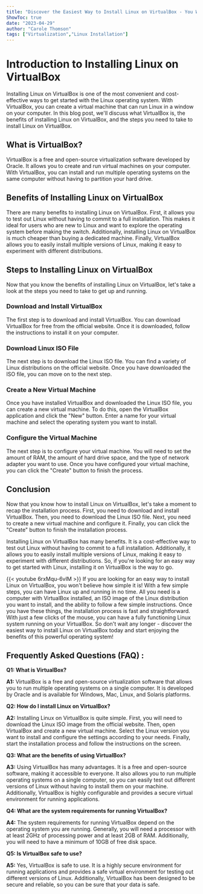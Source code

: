 ```yaml
---
title: "Discover the Easiest Way to Install Linux on VirtualBox - You Won't Believe How Simple it Is!"
ShowToc: true 
date: "2023-04-29"
author: "Carole Thomson" 
tags: ["Virtualization","Linux Installation"]
---
```

# Introduction to Installing Linux on VirtualBox

Installing Linux on VirtualBox is one of the most convenient and cost-effective ways to get started with the Linux operating system. With VirtualBox, you can create a virtual machine that can run Linux in a window on your computer. In this blog post, we'll discuss what VirtualBox is, the benefits of installing Linux on VirtualBox, and the steps you need to take to install Linux on VirtualBox.

## What is VirtualBox?

VirtualBox is a free and open-source virtualization software developed by Oracle. It allows you to create and run virtual machines on your computer. With VirtualBox, you can install and run multiple operating systems on the same computer without having to partition your hard drive.

## Benefits of Installing Linux on VirtualBox

There are many benefits to installing Linux on VirtualBox. First, it allows you to test out Linux without having to commit to a full installation. This makes it ideal for users who are new to Linux and want to explore the operating system before making the switch. Additionally, installing Linux on VirtualBox is much cheaper than buying a dedicated machine. Finally, VirtualBox allows you to easily install multiple versions of Linux, making it easy to experiment with different distributions.

## Steps to Installing Linux on VirtualBox

Now that you know the benefits of installing Linux on VirtualBox, let's take a look at the steps you need to take to get up and running.

### Download and Install VirtualBox

The first step is to download and install VirtualBox. You can download VirtualBox for free from the official website. Once it is downloaded, follow the instructions to install it on your computer.

### Download Linux ISO File

The next step is to download the Linux ISO file. You can find a variety of Linux distributions on the official website. Once you have downloaded the ISO file, you can move on to the next step.

### Create a New Virtual Machine

Once you have installed VirtualBox and downloaded the Linux ISO file, you can create a new virtual machine. To do this, open the VirtualBox application and click the "New" button. Enter a name for your virtual machine and select the operating system you want to install.

### Configure the Virtual Machine

The next step is to configure your virtual machine. You will need to set the amount of RAM, the amount of hard drive space, and the type of network adapter you want to use. Once you have configured your virtual machine, you can click the "Create" button to finish the process.

## Conclusion

Now that you know how to install Linux on VirtualBox, let's take a moment to recap the installation process. First, you need to download and install VirtualBox. Then, you need to download the Linux ISO file. Next, you need to create a new virtual machine and configure it. Finally, you can click the "Create" button to finish the installation process.

Installing Linux on VirtualBox has many benefits. It is a cost-effective way to test out Linux without having to commit to a full installation. Additionally, it allows you to easily install multiple versions of Linux, making it easy to experiment with different distributions. So, if you're looking for an easy way to get started with Linux, installing it on VirtualBox is the way to go.

{{< youtube 6rxMqu-6vIM >}} 
If you are looking for an easy way to install Linux on VirtualBox, you won't believe how simple it is! With a few simple steps, you can have Linux up and running in no time. All you need is a computer with VirtualBox installed, an ISO image of the Linux distribution you want to install, and the ability to follow a few simple instructions. Once you have these things, the installation process is fast and straightforward. With just a few clicks of the mouse, you can have a fully functioning Linux system running on your VirtualBox. So don't wait any longer - discover the easiest way to install Linux on VirtualBox today and start enjoying the benefits of this powerful operating system!

## Frequently Asked Questions (FAQ) :
**Q1: What is VirtualBox?**

**A1:** VirtualBox is a free and open-source virtualization software that allows you to run multiple operating systems on a single computer. It is developed by Oracle and is available for Windows, Mac, Linux, and Solaris platforms. 

**Q2: How do I install Linux on VirtualBox?**

**A2:** Installing Linux on VirtualBox is quite simple. First, you will need to download the Linux ISO image from the official website. Then, open VirtualBox and create a new virtual machine. Select the Linux version you want to install and configure the settings according to your needs. Finally, start the installation process and follow the instructions on the screen. 

**Q3: What are the benefits of using VirtualBox?**

**A3:** Using VirtualBox has many advantages. It is a free and open-source software, making it accessible to everyone. It also allows you to run multiple operating systems on a single computer, so you can easily test out different versions of Linux without having to install them on your machine. Additionally, VirtualBox is highly configurable and provides a secure virtual environment for running applications. 

**Q4: What are the system requirements for running VirtualBox?**

**A4:** The system requirements for running VirtualBox depend on the operating system you are running. Generally, you will need a processor with at least 2GHz of processing power and at least 2GB of RAM. Additionally, you will need to have a minimum of 10GB of free disk space. 

**Q5: Is VirtualBox safe to use?**

**A5:** Yes, VirtualBox is safe to use. It is a highly secure environment for running applications and provides a safe virtual environment for testing out different versions of Linux. Additionally, VirtualBox has been designed to be secure and reliable, so you can be sure that your data is safe.





